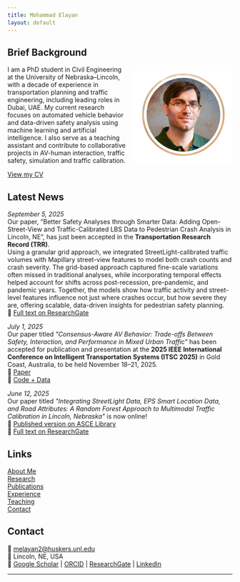 ```yaml
---
title: Mohammad Elayan
layout: default
---
```


## Brief Background

<img src="DP3.png" 
     alt="Mohammad Elayan" 
     style="float: right; width: 220px; height: auto; border-radius: 0; margin-left: 15px; margin-bottom: 10px;" />

I am a PhD student in Civil Engineering at the University of Nebraska–Lincoln, with a decade of experience in transportation planning and traffic engineering, including leading roles in Dubai, UAE. My current research focuses on automated vehicle behavior and data-driven safety analysis using machine learning and artificial intelligence. I also serve as a teaching assistant and contribute to collaborative projects in AV-human interaction, traffic safety, simulation and traffic calibration.

[View my CV](Elayan_CV.pdf)

## Latest News

*September 5, 2025*   
Our paper, “Better Safety Analyses through Smarter Data: Adding Open-Street-View and Traffic-Calibrated LBS Data to Pedestrian Crash Analysis in Lincoln, NE”, has just been accepted in the **Transportation Research Record (TRR)**.   
Using a granular grid approach, we integrated StreetLight-calibrated traffic volumes with Mapillary street-view features to model both crash counts and crash severity. The grid-based approach captured fine-scale variations often missed in traditional analyses, while incorporating temporal effects helped account for shifts across post-recession, pre-pandemic, and pandemic years. Together, the models show how traffic activity and street-level features influence not just where crashes occur, but how severe they are, offering scalable, data-driven insights for pedestrian safety planning.   
📄 [Full text on ResearchGate](https://www.researchgate.net/publication/382926999_Better_Safety_Analyses_through_Smarter_Data_Adding_Open-Street-View_and_Traffic_Calibrated-LBS_Data_to_Pedestrian_Crash_Analysis_in_Lincoln_NE)  


*July 1, 2025*   
Our paper titled *"Consensus-Aware AV Behavior: Trade-offs Between Safety, Interaction, and Performance in Mixed Urban Traffic"* has been accepted for publication and presentation at the **2025 IEEE International Conference on Intelligent Transportation Systems (ITSC 2025)** in Gold Coast, Australia, to be held November 18–21, 2025.  
📄 [Paper](https://arxiv.org/abs/2505.04379)  
🔎 [Code + Data](https://github.com/wissamkontar/Consensus-AV-Analysis)


*June 12, 2025*   
Our paper titled *"Integrating StreetLight Data, EPS Smart Location Data, and Road Attributes: A Random Forest Approach to Multimodal Traffic Calibration in Lincoln, Nebraska"* is now online!  
📄 [Published version on ASCE Library](https://ascelibrary.org/doi/10.1061/JTEPBS.TEENG-8949)  
📄 [Full text on ResearchGate](https://www.researchgate.net/publication/390051928_Integrating_StreetLight_EPS_Smart_Location_Data_and_Road_Attributes_A_Random_Forest_Approach_to_Multi-Modal_Traffic_Calibration_in_Lincoln_Nebraska)


## Links
[About Me](about.md)  
[Research](research.md)  
[Publications](publications.md)  
[Experience](experience.md)  
[Teaching](teaching.md)  
[Contact](#contact)  

## Contact
📧 melayan2@huskers.unl.edu  
📍 Lincoln, NE, USA  
🔗 [Google Scholar](https://scholar.google.com/citations?hl=en&user=4ypH5kAAAAAJ&view_op=list_works&sortby=pubdate) | [ORCID](https://orcid.org/0009-0001-2562-5694) | [ResearchGate](https://www.researchgate.net/profile/Mohammad-Elayan-2) | [LinkedIn](https://www.linkedin.com/in/mohammad-elayan-69096662)

---



